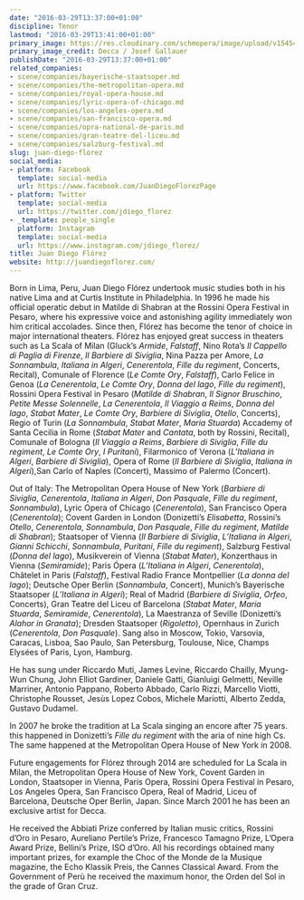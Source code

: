 ```yaml
---
date: "2016-03-29T13:37:00+01:00"
discipline: Tenor
lastmod: "2016-03-29T13:41:00+01:00"
primary_image: https://res.cloudinary.com/schmopera/image/upload/v1545409169/media/webhook-uploads/1459254883172/2016-03-29---Juan-Diego-Florez.jpg.jpg
primary_image_credit: Decca / Josef Gallauer
publishDate: "2016-03-29T13:37:00+01:00"
related_companies:
- scene/companies/bayerische-staatsoper.md
- scene/companies/the-metropolitan-opera.md
- scene/companies/royal-opera-house.md
- scene/companies/lyric-opera-of-chicago.md
- scene/companies/los-angeles-opera.md
- scene/companies/san-francisco-opera.md
- scene/companies/opra-national-de-paris.md
- scene/companies/gran-teatre-del-liceu.md
- scene/companies/salzburg-festival.md
slug: juan-diego-florez
social_media:
- platform: Facebook
  template: social-media
  url: https://www.facebook.com/JuanDiegoFlorezPage
- platform: Twitter
  template: social-media
  url: https://twitter.com/jdiego_florez
- _template: people_single
  platform: Instagram
  template: social-media
  url: https://www.instagram.com/jdiego_florez/
title: Juan Diego Flórez
website: http://juandiegoflorez.com/
---
```


Born in Lima, Peru, Juan Diego Flórez undertook music studies both in his native Lima and at Curtis Institute in Philadelphia. In 1996 he made his official operatic debut in Matilde di Shabran at the Rossini Opera Festival in Pesaro, where his expressive voice and astonishing agility immediately won him critical accolades. Since then, Flórez has become the tenor of choice in major international theaters.
Flórez has enjoyed great success in theaters such as La Scala of Milan (Gluck’s *Armide*, *Falstaff*, Nino Rota’s *Il Cappello di Paglia di Firenze*, *Il Barbiere di Siviglia*, Nina Pazza per Amore, *La Sonnambula*, *Italiana in Algeri*, *Cenerentola*, *Fille du regiment*, Concerts, Recital), Comunale of Florence (*Le Comte Ory*, *Falstaff*), Carlo Felice in Genoa (*La Cenerentola*, *Le Comte Ory*, *Donna del lago*, *Fille du regiment*), Rossini Opera Festival in Pesaro (*Matilde di Shabran*, *Il Signor Bruschino*, *Petite Messe Solennelle*, *La Cenerentola*, *Il Viaggio a Reims*, *Donna del lago*, *Stabat Mater*, *Le Comte Ory*, *Barbiere di Siviglia*, *Otello*, Concerts), Regio of Turin (*La Sonnambula*, *Stabat Mater*, *Maria Stuarda*) Accademy of Santa Cecilia in Rome (*Stabat Mater* and *Cantata*, both by Rossini, Recital), Comunale of Bologna (*Il Viaggio a Reims*, *Barbiere di Siviglia*, *Fille du regiment*, *Le Comte Ory*, *I Puritani*), Filarmonico of Verona (*L’Italiana in Algeri*, *Barbiere di Siviglia*), Opera of Rome (*Il Barbiere di Siviglia*, *Italiana in Algeri*),San Carlo of Naples (Concert), Massimo of Palermo (Concert).

Out of Italy: The Metropolitan Opera House of New York (*Barbiere di Siviglia*, *Cenerentola*, *Italiana in Algeri*, *Don Pasquale*, *Fille du regiment*, *Sonnambula*), Lyric Opera of Chicago (*Cenerentola*), San Francisco Opera (*Cenerentola*); Covent Garden in London (Donizetti’s *Elisabetta*, Rossini’s *Otello*, *Cenerentola*, *Sonnambula*, *Don Pasquale*, *Fille du regiment*, *Matilde di Shabran*); Staatsoper of Vienna (*Il Barbiere di Siviglia*, *L’Italiana in Algeri*, *Gianni Schicchi*, *Sonnambula*, *Puritani*, *Fille du regiment*), Salzburg Festival (*Donna del lago*), Musikverein of Vienna (*Stabat Mater*), Konzerthaus in Vienna (*Semiramide*); Paris Ópera (*L’Italiana in Algeri*, *Cenerentola*), Châtelet in Paris (*Falstaff*), Festival Radio France Montpellier (*La donna del lago*); Deutsche Oper Berlin (*Sonnambula*, Concert), Munich’s Bayerische Staatsoper (*L’Italiana in Algeri*); Real of Madrid (*Barbiere di Siviglia*, *Orfeo*, Concerts), Gran Teatre del Liceu of Barcelona (*Stabat Mater*, *Maria Stuarda*, *Semiramide*, *Cenerentola*), La Maestranza of Seville (Donizetti’s *Alahor in Granata*); Dresden Staatsoper (*Rigoletto*), Opernhaus in Zurich (*Cenerentola*, *Don Pasquale*). Sang also in Moscow, Tokio, Varsovia, Caracas, Lisboa, Sao Paulo, San Petersburg, Toulouse, Nice, Champs Elysées of Paris, Lyon, Hamburg.

He has sung under Riccardo Muti, James Levine, Riccardo Chailly, Myung-Wun Chung, John Elliot Gardiner, Daniele Gatti, Gianluigi Gelmetti, Neville Marriner, Antonio Pappano, Roberto Abbado, Carlo Rizzi, Marcello Viotti, Christophe Rousset, Jesùs Lopez Cobos, Michele Mariotti, Alberto Zedda, Gustavo Dudamel.

In 2007 he broke the tradition at La Scala singing an encore after 75 years. this happened in Donizetti’s *Fille du regiment* with the aria of nine high Cs. The same happened at the Metropolitan Opera House of New York in 2008.

Future engagements for Flórez through 2014 are scheduled for La Scala in Milan, the Metropolitan Opera House of New York, Covent Garden in London, Staatsoper in Vienna, Paris Opera, Rossini Opera Festival in Pesaro, Los Angeles Opera, San Francisco Opera, Real of Madrid, Liceu of Barcelona, Deutsche Oper Berlin, Japan. Since March 2001 he has been an exclusive artist for Decca.

He received the Abbiati Prize conferred by Italian music critics, Rossini d’Oro in Pesaro, Aureliano Pertile’s Prize, Francesco Tamagno Prize, L’Opera Award Prize, Bellini’s Prize, ISO d’Oro. All his recordings obtained many important prizes, for example the Choc of the Monde de la Musique magazine, the Echo Klassik Preis, the Cannes Classical Award. From the Government of Perù he received the maximum honor, the Orden del Sol in the grade of Gran Cruz.
